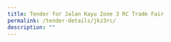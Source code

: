 ```yaml
---
title: Tender for Jalan Kayu Zone 3 RC Trade Fair
permalink: /tender-details/jkz3rc/
description: ""
---
```

